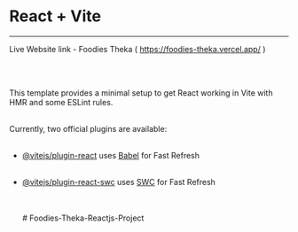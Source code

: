 # React + Vite

<hr />

Live Website link - Foodies Theka ( https://foodies-theka.vercel.app/ ) 

<br><br>


This template provides a minimal setup to get React working in Vite with HMR and some ESLint rules.
<br><br>

Currently, two official plugins are available:
<br><br>

- [@vitejs/plugin-react](https://github.com/vitejs/vite-plugin-react/blob/main/packages/plugin-react/README.md) uses [Babel](https://babeljs.io/) for Fast Refresh
  <br><br>
- [@vitejs/plugin-react-swc](https://github.com/vitejs/vite-plugin-react-swc) uses [SWC](https://swc.rs/) for Fast Refresh

  <br><br>
#   F o o d i e s - T h e k a - R e a c t j s - P r o j e c t 
 
 
